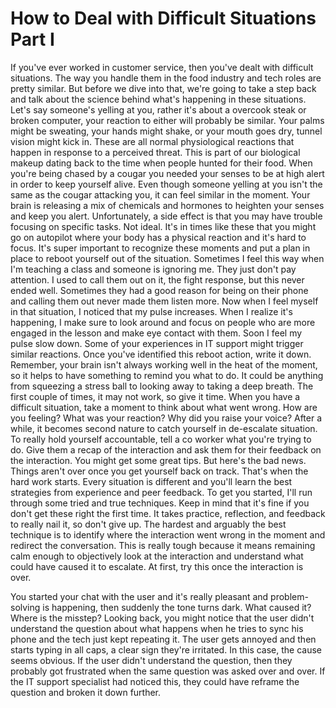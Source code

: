 # How to Deal with Difficult Situations Part I

If you've ever worked in customer service, then you've dealt with difficult situations. The way you handle them in the food industry and tech roles are pretty similar. But before we dive into that, we're going to take a step back and talk about the science behind what's happening in these situations. Let's say someone's yelling at you, rather it's about a overcook steak or broken computer, your reaction to either will probably be similar. Your palms might be sweating, your hands might shake, or your mouth goes dry, tunnel vision might kick in. These are all normal physiological reactions that happen in response to a perceived threat. This is part of our biological makeup dating back to the time when people hunted for their food. When you're being chased by a cougar you needed your senses to be at high alert in order to keep yourself alive. Even though someone yelling at you isn't the same as the cougar attacking you, it can feel similar in the moment. Your brain is releasing a mix of chemicals and hormones to heighten your senses and keep you alert. Unfortunately, a side effect is that you may have trouble focusing on specific tasks. Not ideal. It's in times like these that you might go on autopilot where your body has a physical reaction and it's hard to focus. It's super important to recognize these moments and put a plan in place to reboot yourself out of the situation. Sometimes I feel this way when I'm teaching a class and someone is ignoring me. They just don't pay attention. I used to call them out on it, the fight response, but this never ended well. Sometimes they had a good reason for being on their phone and calling them out never made them listen more. Now when I feel myself in that situation, I noticed that my pulse increases. When I realize it's happening, I make sure to look around and focus on people who are more engaged in the lesson and make eye contact with them. Soon I feel my pulse slow down. Some of your experiences in IT support might trigger similar reactions. Once you've identified this reboot action, write it down. Remember, your brain isn't always working well in the heat of the moment, so it helps to have something to remind you what to do. It could be anything from squeezing a stress ball to looking away to taking a deep breath. The first couple of times, it may not work, so give it time. When you have a difficult situation, take a moment to think about what went wrong. How are you feeling? What was your reaction? Why did you raise your voice? After a while, it becomes second nature to catch yourself in de-escalate situation. To really hold yourself accountable, tell a co worker what you're trying to do. Give them a recap of the interaction and ask them for their feedback on the interaction. You might get some great tips. But here's the bad news. Things aren't over once you get yourself back on track. That's when the hard work starts. Every situation is different and you'll learn the best strategies from experience and peer feedback. To get you started, I'll run through some tried and true techniques. Keep in mind that it's fine if you don't get these right the first time. It takes practice, reflection, and feedback to really nail it, so don't give up. The hardest and arguably the best technique is to identify where the interaction went wrong in the moment and redirect the conversation. This is really tough because it means remaining calm enough to objectively look at the interaction and understand what could have caused it to escalate. At first, try this once the interaction is over.

You started your chat with the user and it's really pleasant and problem-solving is happening, then suddenly the tone turns dark. What caused it? Where is the misstep? Looking back, you might notice that the user didn't understand the question about what happens when he tries to sync his phone and the tech just kept repeating it. The user gets annoyed and then starts typing in all caps, a clear sign they're irritated. In this case, the cause seems obvious. If the user didn't understand the question, then they probably got frustrated when the same question was asked over and over. If the IT support specialist had noticed this, they could have reframe the question and broken it down further.